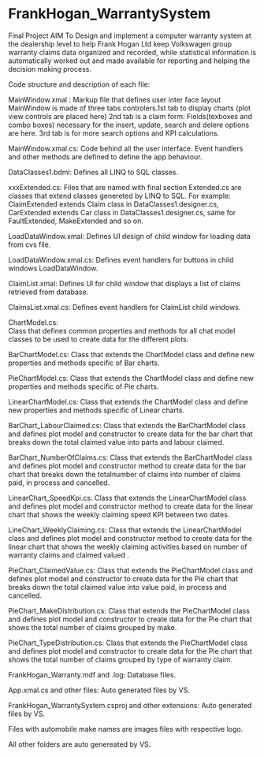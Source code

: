 # FrankHogan_WarrantySystem
Final Project
AIM
To Design and implement a computer warranty system at the dealership level to help Frank Hogan Ltd keep Volkswagen group warranty claims data organized and recorded, while statistical information is automatically worked out and made available for reporting and helping the decision making process.

Code structure and description of each file:

MainWindow.xmal : 
                Markup file that defines user inter face layout
                MainWindow is made of three tabs controlers.1st tab to display charts (plot view controls are placed here)
                2nd tab is a claim form: Fields(texboxes and combo boxes) necessary for the insert, update, search and delere options are here.
                3rd tab is for more search options and KPI calculations.
                
MainWindow.xmal.cs:
                  Code  behind all the user interface. Event handlers and other methods are defined to define the app behaviour.
                  
DataClasses1.bdml:
                Defines all LINQ to SQL classes.
                
xxxExtended.cs: 
              Files that are named with final section Extended.cs are classes that extend classes genereted by LINQ to SQL. For example: ClaimExtended extends Claim class in DataClasses1.designer.cs, CarExtended extends Car class in DataClasses1.designer.cs,
              same for FaultExtended, MakeExtended and so on.
              
LoadDataWindow.xmal:
                  Defines UI design of child window for loading data from cvs file.
                  
LoadDataWindow.xmal.cs:
                  Defines event handlers for buttons in child windows LoadDataWindow.
                  
ClaimList.xmal:
              Defines UI for child window that displays a list of claims retrieved from database.
              
ClaimsList.xmal.cs: 
                Defines event handlers for ClaimList child windows.
                
ChartModel.cs:  
              Class that defines common properties and methods for all chat model classes to be used to create data for the different plots.
              
BarChartModel.cs:
              Class that extends the ChartModel class and define new properties and methods specific of Bar charts.
              
PieChartModel.cs: 
              Class that extends the ChartModel class and define new properties and methods specific of Pie charts.
              
LinearChartModel.cs:
              Class that extends the ChartModel class and define new properties and methods specific of Linear charts.
              
BarChart_LabourClaimed.cs:
              Class that extends the BarChartModel class and defines plot model and constructor to create data for the bar chart that breaks down the total claimed value into parts and labour claimed.
              
BarChart_NumberOfClaims.cs:
              Class that extends the BarChartModel class and defines plot model and constructor method to create data for the bar chart that breaks down the totalnumber of claims into number of claims paid, in process and cancelled.
              
LinearChart_SpeedKpi.cs:
              Class that extends the LinearChartModel class and defines plot model and constructor method to create data for the linear chart that shows the weekly claiming speed KPI between two dates.
              
LineChart_WeeklyClaiming.cs:
              Class that extends the LinearChartModel class and defines plot model and constructor method to create data for the linear chart that shows the weekly claiming activities based on number of warranty claims and claimed valued .
              
PieChart_ClaimedValue.cs:
              Class that extends the PieChartModel class and defines plot model and constructor to create data for the Pie chart that breaks down the total claimed value into value paid, in process and cancelled.
              
PieChart_MakeDistribution.cs:
              Class that extends the PieChartModel class and defines plot model and constructor to create data for the Pie chart that shows the total number of claims grouped by make.
              
PieChart_TypeDistribution.cs:
              Class that extends the PieChartModel class and defines plot model and constructor to create data for the Pie chart that shows the total number of claims grouped by type of warranty claim.
              
FrankHogan_Warranty.mdf and .log: 
              Database files.
              
App.xmal.cs and other files:
              Auto generated files by VS.
              
FrankHogan_WarrantySystem.csproj and other extensions:
              Auto generated files by VS.
              
Files with automobile make names are images files with respective logo.

All other folders are auto genereated by VS.

            
